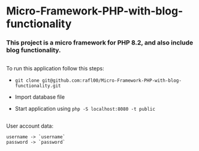 # Micro-Framework-PHP-with-blog-functionality


### This project is a micro framework for PHP 8.2, and also include blog functionality.

##

To run this application follow this steps: 
-  ```git clone git@github.com:rafl00/Micro-Framework-PHP-with-blog-functionality.git```

- Import database file

- Start application using ```php -S localhost:8080 -t public```

##

User account data:
```
username -> `username`
password -> `password`
```
